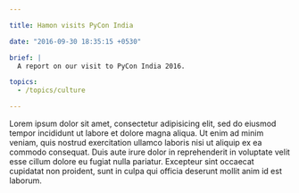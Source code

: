 ```yaml
---

title: Hamon visits PyCon India

date: "2016-09-30 18:35:15 +0530"

brief: |
  A report on our visit to PyCon India 2016.

topics:
  - /topics/culture

---
```


Lorem ipsum dolor sit amet, consectetur adipisicing elit, sed do eiusmod tempor incididunt ut labore et dolore magna aliqua. Ut enim ad minim veniam, quis nostrud exercitation ullamco laboris nisi ut aliquip ex ea commodo consequat. Duis aute irure dolor in reprehenderit in voluptate velit esse cillum dolore eu fugiat nulla pariatur. Excepteur sint occaecat cupidatat non proident, sunt in culpa qui officia deserunt mollit anim id est laborum.